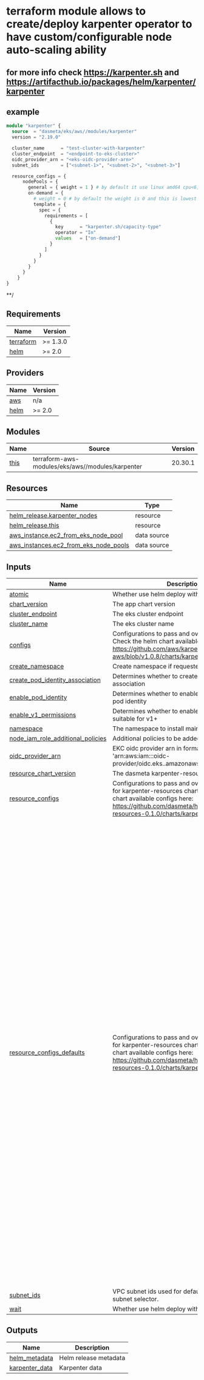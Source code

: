 
<!-- BEGINNING OF PRE-COMMIT-TERRAFORM DOCS HOOK -->

 # terraform module allows to create/deploy karpenter operator to have custom/configurable node auto-scaling ability
## for more info check https://karpenter.sh and https://artifacthub.io/packages/helm/karpenter/karpenter

## example
```terraform
module "karpenter" {
  source  = "dasmeta/eks/aws//modules/karpenter"
  version = "2.19.0"

  cluster_name      = "test-cluster-with-karpenter"
  cluster_endpoint  = "<endpoint-to-eks-cluster>"
  oidc_provider_arn = "<eks-oidc-provider-arn>"
  subnet_ids        = ["<subnet-1>", "<subnet-2>", "<subnet-3>"]

  resource_configs = {
      nodePools = {
        general = { weight = 1 } # by default it use linux amd64 cpu<6, memory<10000Mi, >2 generation and  ["spot", "on-demand"] type nodes so that it tries to get spot at first and if no then on-demand
        on-demand = {
          # weight = 0 # by default the weight is 0 and this is lowest priority, we can schedule pod in this not
          template = {
            spec = {
              requirements = [
                {
                  key      = "karpenter.sh/capacity-type"
                  operator = "In"
                  values   = ["on-demand"]
                }
              ]
            }
          }
        }
      }
    }
}
```

**/

## Requirements

| Name | Version |
|------|---------|
| <a name="requirement_terraform"></a> [terraform](#requirement\_terraform) | >= 1.3.0 |
| <a name="requirement_helm"></a> [helm](#requirement\_helm) | >= 2.0 |

## Providers

| Name | Version |
|------|---------|
| <a name="provider_aws"></a> [aws](#provider\_aws) | n/a |
| <a name="provider_helm"></a> [helm](#provider\_helm) | >= 2.0 |

## Modules

| Name | Source | Version |
|------|--------|---------|
| <a name="module_this"></a> [this](#module\_this) | terraform-aws-modules/eks/aws//modules/karpenter | 20.30.1 |

## Resources

| Name | Type |
|------|------|
| [helm_release.karpenter_nodes](https://registry.terraform.io/providers/hashicorp/helm/latest/docs/resources/release) | resource |
| [helm_release.this](https://registry.terraform.io/providers/hashicorp/helm/latest/docs/resources/release) | resource |
| [aws_instance.ec2_from_eks_node_pool](https://registry.terraform.io/providers/hashicorp/aws/latest/docs/data-sources/instance) | data source |
| [aws_instances.ec2_from_eks_node_pools](https://registry.terraform.io/providers/hashicorp/aws/latest/docs/data-sources/instances) | data source |

## Inputs

| Name | Description | Type | Default | Required |
|------|-------------|------|---------|:--------:|
| <a name="input_atomic"></a> [atomic](#input\_atomic) | Whether use helm deploy with --atomic flag | `bool` | `false` | no |
| <a name="input_chart_version"></a> [chart\_version](#input\_chart\_version) | The app chart version | `string` | `"1.0.8"` | no |
| <a name="input_cluster_endpoint"></a> [cluster\_endpoint](#input\_cluster\_endpoint) | The eks cluster endpoint | `string` | n/a | yes |
| <a name="input_cluster_name"></a> [cluster\_name](#input\_cluster\_name) | The eks cluster name | `string` | n/a | yes |
| <a name="input_configs"></a> [configs](#input\_configs) | Configurations to pass and override default ones. Check the helm chart available configs here: https://github.com/aws/karpenter-provider-aws/blob/v1.0.8/charts/karpenter/values.yaml | `any` | `{}` | no |
| <a name="input_create_namespace"></a> [create\_namespace](#input\_create\_namespace) | Create namespace if requested | `bool` | `true` | no |
| <a name="input_create_pod_identity_association"></a> [create\_pod\_identity\_association](#input\_create\_pod\_identity\_association) | Determines whether to create pod identity association | `bool` | `true` | no |
| <a name="input_enable_pod_identity"></a> [enable\_pod\_identity](#input\_enable\_pod\_identity) | Determines whether to enable support for EKS pod identity | `bool` | `true` | no |
| <a name="input_enable_v1_permissions"></a> [enable\_v1\_permissions](#input\_enable\_v1\_permissions) | Determines whether to enable permissions suitable for v1+ | `bool` | `true` | no |
| <a name="input_namespace"></a> [namespace](#input\_namespace) | The namespace to install main helm. | `string` | `"karpenter"` | no |
| <a name="input_node_iam_role_additional_policies"></a> [node\_iam\_role\_additional\_policies](#input\_node\_iam\_role\_additional\_policies) | Additional policies to be added to the IAM role | `any` | `{}` | no |
| <a name="input_oidc_provider_arn"></a> [oidc\_provider\_arn](#input\_oidc\_provider\_arn) | EKC oidc provider arn in format 'arn:aws:iam::<account-id>:oidc-provider/oidc.eks.<region>.amazonaws.com/id/<oidc-id>'. | `string` | n/a | yes |
| <a name="input_resource_chart_version"></a> [resource\_chart\_version](#input\_resource\_chart\_version) | The dasmeta karpenter-resources chart version | `string` | `"0.1.0"` | no |
| <a name="input_resource_configs"></a> [resource\_configs](#input\_resource\_configs) | Configurations to pass and override default ones for karpenter-resources chart. Check the helm chart available configs here: https://github.com/dasmeta/helm/tree/karpenter-resources-0.1.0/charts/karpenter-resources | `any` | `{}` | no |
| <a name="input_resource_configs_defaults"></a> [resource\_configs\_defaults](#input\_resource\_configs\_defaults) | Configurations to pass and override default ones for karpenter-resources chart. Check the helm chart available configs here: https://github.com/dasmeta/helm/tree/karpenter-resources-0.1.0/charts/karpenter-resources | <pre>object({<br>    nodeClass = optional(any, {<br>      amiFamily          = "AL2" # Amazon Linux 2<br>      detailedMonitoring = true<br>      metadataOptions = {<br>        httpEndpoint            = "enabled"<br>        httpProtocolIPv6        = "disabled"<br>        httpPutResponseHopLimit = 2 # This is changed to disable IMDS access from containers not on the host network<br>        httpTokens              = "required"<br>      }<br>    })<br>    nodeClassRef = optional(any, {<br>      group = "karpenter.k8s.aws"<br>      kind  = "EC2NodeClass"<br>      name  = "default"<br>    }),<br>    requirements = optional(any, [<br>      {<br>        key      = "karpenter.k8s.aws/instance-cpu"<br>        operator = "Lt"<br>        values   = ["9"] # <=8 core cpu nodes<br>      },<br>      {<br>        key      = "karpenter.k8s.aws/instance-memory"<br>        operator = "Lt"<br>        values   = ["33000"] # <=32 Gb memory nodes<br>      },<br>      {<br>        key      = "karpenter.k8s.aws/instance-memory"<br>        operator = "Gt"<br>        values   = ["1000"] #  >1Gb Gb memory nodes<br>      },<br>      {<br>        key      = "karpenter.k8s.aws/instance-generation"<br>        operator = "Gt"<br>        values   = ["2"] # generation of ec2 instances >2 (like t3a.medium) are more performance and effectiveness<br>      },<br>      {<br>        key      = "kubernetes.io/arch"<br>        operator = "In"<br>        values   = ["amd64"] # amd64 linux is main platform arch we will use<br>      },<br>      {<br>        key      = "karpenter.sh/capacity-type"<br>        operator = "In"<br>        values   = ["spot", "on-demand"] # both spot and on-demand nodes, it will look at first available spot and if no then on-demand<br>      }<br>    ])<br>    disruption = optional(any, {<br>      consolidationPolicy = "WhenEmptyOrUnderutilized"<br>      consolidateAfter    = "1m"<br>    }),<br>    limits = optional(any, {<br>      cpu = 10<br>    })<br>  })</pre> | `{}` | no |
| <a name="input_subnet_ids"></a> [subnet\_ids](#input\_subnet\_ids) | VPC subnet ids used for default Ec2NodeClass as subnet selector. | `list(string)` | n/a | yes |
| <a name="input_wait"></a> [wait](#input\_wait) | Whether use helm deploy with --wait flag | `bool` | `true` | no |

## Outputs

| Name | Description |
|------|-------------|
| <a name="output_helm_metadata"></a> [helm\_metadata](#output\_helm\_metadata) | Helm release metadata |
| <a name="output_karpenter_data"></a> [karpenter\_data](#output\_karpenter\_data) | Karpenter data |
<!-- END OF PRE-COMMIT-TERRAFORM DOCS HOOK -->
